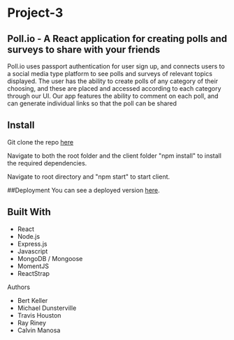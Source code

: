 # Project-3

## Poll.io - A React application for creating polls and surveys to share with your friends

Poll.io uses passport authentication for user sign up, and connects users to a social media type platform to see polls and surveys of relevant topics displayed. The user has the ability to create polls of any category of their choosing, and these are placed and accessed according to each category through our UI. Our app features the ability to comment on each poll, and can generate individual links so that the poll can be shared

## Install

Git clone the repo [here](https://github.com/TravisWHouston/Project-3.git)

Navigate to both the root folder and the client folder "npm install" to install the required dependencies.

Navigate to root directory and "npm start" to start client.

##Deployment
You can see a deployed version [here](https://p0ll-io.herokuapp.com/).

## Built With
* React
* Node.js
* Express.js
* Javascript
* MongoDB / Mongoose
* MomentJS
* ReactStrap

Authors
* Bert Keller
* Michael Dunsterville
* Travis Houston
* Ray Riney
* Calvin Manosa
